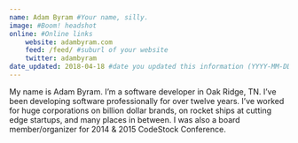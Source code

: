 ```yaml
---
name: Adam Byram #Your name, silly.
image: #Boom! headshot
online: #Online links
    website: adambyram.com
    feed: /feed/ #suburl of your website
    twitter: adambyram
date_updated: 2018-04-18 #date you updated this information (YYYY-MM-DD), only Month, Year will be shown.
---
```

My name is Adam Byram. I’m a software developer in Oak Ridge, TN.
I’ve been developing software professionally for over twelve years. I’ve worked for huge corporations on billion dollar brands, on rocket ships at cutting edge startups, and many places in between. I was also a board member/organizer for 2014 & 2015 CodeStock Conference.